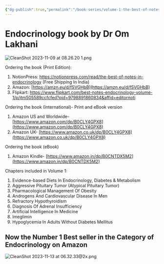 ```yaml
---
{"dg-publish":true,"permalink":"/book-series/volume-1-the-best-of-notes-in-endocrinology-book-series/"}
---
```



# Endocrinology book by Dr Om Lakhani

![CleanShot 2023-11-09 at 08.26.20 1.png](/img/user/attachments/CleanShot%202023-11-09%20at%2008.26.20%201.png)


Ordering the book (Print Edition): 
1. NotionPress: https://notionpress.com/read/the-best-of-notes-in-endocrinology  (Free Shipping In India)
2. Amazon: [https://amzn.eu/d/fSVGHbB](https://amzn.eu/d/fSVGHbB)
3. Flipkart: https://www.flipkart.com/best-notes-endocrinology-volume-1/p/itm505589ccfcfed?pid=9798891860834&affid=editornoti 

Ordering the book (International)- Print and eBook version

1. Amazon US and Worldwide-  [https://www.amazon.com/dp/B0CLY4GPX8](https://www.amazon.com/dp/B0CLY4GPX8)
2. Amazon UK- [https://www.amazon.co.uk/dp/B0CLY4GPX8](https://www.amazon.co.uk/dp/B0CLY4GPX8)

Ordering the book (eBook)

1. Amazon Kindle- [https://www.amazon.in/dp/B0CNTDX5M2](https://www.amazon.in/dp/B0CNTDX5M2)


Chapters included in Volume 1: 

1. Evidence-based Diets In Endocrinology, Diabetes & Metabolism 
2. Aggressive Pituitary Tumor (Atypical Pituitary Tumor) 
3. Pharmacological Management Of Obesity 
4. Androgens And Cardiovascular Disease In Men 
5. Refractory Hypothyroidism 
6. Diagnosis Of Adrenal Insufficiency 
7. Artificial Intelligence In Medicine 
8. Imeglimin 
9. Hypoglycemia In Adults Without Diabetes Mellitus


## Now the Number 1 Best seller in the Category of Endocrinology on Amazon

![CleanShot 2023-11-13 at 06.32.33@2x.png](/img/user/attachments/CleanShot%202023-11-13%20at%2006.32.33@2x.png)

